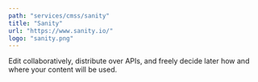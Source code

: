 ```yaml
---
path: "services/cmss/sanity"
title: "Sanity"
url: "https://www.sanity.io/"
logo: "sanity.png"
---
```


Edit collaboratively, distribute over APIs, and freely decide later how and where your content will be used.
